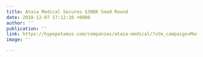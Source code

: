 ```yaml
---
title: Ataia Medical Secures $300K Seed Round
date: 2018-12-07 17:12:10 +0000
author: ''
publication: ''
link: https://hypepotamus.com/companies/ataia-medical/?utm_campaign=Monthly%20Newsletters&utm_source=hs_email&utm_medium=email&utm_content=64390240&_hsenc=p2ANqtz-_cIOZ1sJln7YLRkX2HqRMGSzUWFiwXJb1vwQnMUx4TJpBA8YZhZlBohnUchBA-MZdWuqu09tfmxL-Druj69hUV2qyL_rhPGnNydHXKh-ZH8DiLFmQ&_hsmi=64390240
image: ''

---
```

